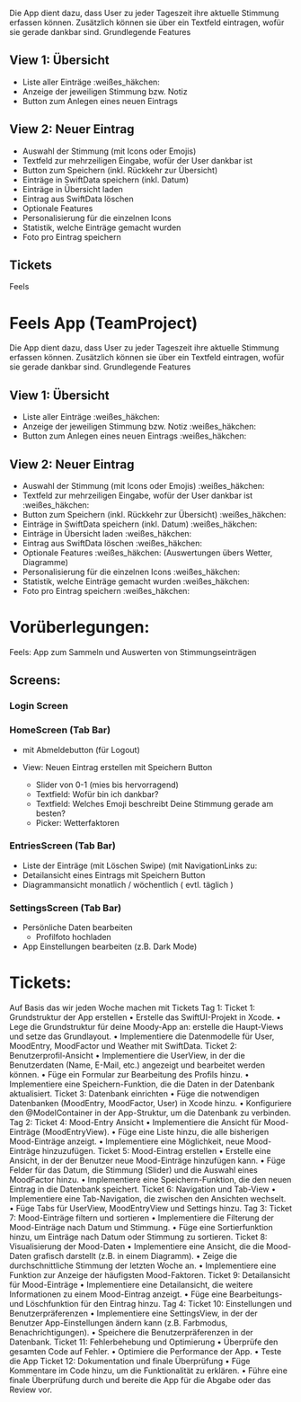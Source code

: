 
Die App dient dazu, dass User zu jeder Tageszeit ihre aktuelle Stimmung erfassen können.
Zusätzlich können sie über ein Textfeld eintragen, wofür sie gerade dankbar sind.
Grundlegende Features

## View 1: Übersicht

- Liste aller Einträge :weißes_häkchen:
- Anzeige der jeweiligen Stimmung bzw. Notiz
- Button zum Anlegen eines neuen Eintrags

## View 2: Neuer Eintrag

- Auswahl der Stimmung (mit Icons oder Emojis)
- Textfeld zur mehrzeiligen Eingabe, wofür der User dankbar ist
- Button zum Speichern (inkl. Rückkehr zur Übersicht)
- Einträge in SwiftData speichern (inkl. Datum)
- Einträge in Übersicht laden
- Eintrag aus SwiftData löschen
- Optionale Features
- Personalisierung für die einzelnen Icons
- Statistik, welche Einträge gemacht wurden
- Foto pro Eintrag speichern


## Tickets
Feels

# Feels App (TeamProject)
Die App dient dazu, dass User zu jeder Tageszeit ihre aktuelle Stimmung erfassen können.
Zusätzlich können sie über ein Textfeld eintragen, wofür sie gerade dankbar sind.
Grundlegende Features
## View 1: Übersicht
- Liste aller Einträge :weißes_häkchen:
- Anzeige der jeweiligen Stimmung bzw. Notiz :weißes_häkchen:
- Button zum Anlegen eines neuen Eintrags :weißes_häkchen:

## View 2: Neuer Eintrag
- Auswahl der Stimmung (mit Icons oder Emojis) :weißes_häkchen:
- Textfeld zur mehrzeiligen Eingabe, wofür der User dankbar ist :weißes_häkchen:
- Button zum Speichern (inkl. Rückkehr zur Übersicht) :weißes_häkchen:
- Einträge in SwiftData speichern (inkl. Datum) :weißes_häkchen:
- Einträge in Übersicht laden :weißes_häkchen:
- Eintrag aus SwiftData löschen :weißes_häkchen:
- Optionale Features :weißes_häkchen: (Auswertungen übers Wetter, Diagramme)
- Personalisierung für die einzelnen Icons :weißes_häkchen:
- Statistik, welche Einträge gemacht wurden :weißes_häkchen:
- Foto pro Eintrag speichern :weißes_häkchen:

# Vorüberlegungen:
Feels: App zum Sammeln und Auswerten von Stimmungseinträgen

## Screens:

### Login Screen

### HomeScreen (Tab Bar)

* mit Abmeldebutton (für Logout)

* View: Neuen Eintrag erstellen mit Speichern Button

  * Slider von 0-1 (mies bis hervorragend)
  * Textfield: Wofür bin ich dankbar?
  * Textfield: Welches Emoji beschreibt Deine Stimmung gerade am besten?
  * Picker: Wetterfaktoren
  
### EntriesScreen (Tab Bar)


* Liste der Einträge (mit Löschen Swipe) (mit NavigationLinks zu:
* Detailansicht eines Eintrags mit Speichern Button
* Diagrammansicht monatlich / wöchentlich ( evtl. täglich )

### SettingsScreen (Tab Bar)

* Persönliche Daten bearbeiten
  * Profilfoto hochladen
* App Einstellungen bearbeiten (z.B. Dark Mode)

# Tickets:

Auf Basis das wir jeden Woche machen mit Tickets
Tag 1:
Ticket 1: Grundstruktur der App erstellen
    •    Erstelle das SwiftUI-Projekt in Xcode.
    •    Lege die Grundstruktur für deine Moody-App an: erstelle die Haupt-Views und setze das Grundlayout.
    •    Implementiere die Datenmodelle für User, MoodEntry, MoodFactor und Weather mit SwiftData.
Ticket 2: Benutzerprofil-Ansicht
    •    Implementiere die UserView, in der die Benutzerdaten (Name, E-Mail, etc.) angezeigt und bearbeitet werden können.
    •    Füge ein Formular zur Bearbeitung des Profils hinzu.
    •    Implementiere eine Speichern-Funktion, die die Daten in der Datenbank aktualisiert.
Ticket 3: Datenbank einrichten
    •    Füge die notwendigen Datenbanken (MoodEntry, MoodFactor, User) in Xcode hinzu.
    •    Konfiguriere den @ModelContainer in der App-Struktur, um die Datenbank zu verbinden.
Tag 2:
Ticket 4: Mood-Entry Ansicht
    •    Implementiere die Ansicht für Mood-Einträge (MoodEntryView).
    •    Füge eine Liste hinzu, die alle bisherigen Mood-Einträge anzeigt.
    •    Implementiere eine Möglichkeit, neue Mood-Einträge hinzuzufügen.
Ticket 5: Mood-Eintrag erstellen
    •    Erstelle eine Ansicht, in der der Benutzer neue Mood-Einträge hinzufügen kann.
    •    Füge Felder für das Datum, die Stimmung (Slider) und die Auswahl eines MoodFactor hinzu.
    •    Implementiere eine Speichern-Funktion, die den neuen Eintrag in die Datenbank speichert.
Ticket 6: Navigation und Tab-View
    •    Implementiere eine Tab-Navigation, die zwischen den Ansichten wechselt.
    •    Füge Tabs für UserView, MoodEntryView und Settings hinzu.
Tag 3:
Ticket 7: Mood-Einträge filtern und sortieren
    •    Implementiere die Filterung der Mood-Einträge nach Datum und Stimmung.
    •    Füge eine Sortierfunktion hinzu, um Einträge nach Datum oder Stimmung zu sortieren.
Ticket 8: Visualisierung der Mood-Daten
    •    Implementiere eine Ansicht, die die Mood-Daten grafisch darstellt (z.B. in einem Diagramm).
    •    Zeige die durchschnittliche Stimmung der letzten Woche an.
    •    Implementiere eine Funktion zur Anzeige der häufigsten Mood-Faktoren.
Ticket 9: Detailansicht für Mood-Einträge
    •    Implementiere eine Detailansicht, die weitere Informationen zu einem Mood-Eintrag anzeigt.
    •    Füge eine Bearbeitungs- und Löschfunktion für den Eintrag hinzu.
Tag 4:
Ticket 10: Einstellungen und Benutzerpräferenzen
    •    Implementiere eine SettingsView, in der der Benutzer App-Einstellungen ändern kann (z.B. Farbmodus, Benachrichtigungen).
    •    Speichere die Benutzerpräferenzen in der Datenbank.
Ticket 11: Fehlerbehebung und Optimierung
    •    Überprüfe den gesamten Code auf Fehler.
    •    Optimiere die Performance der App.
    •    Teste die App
Ticket 12: Dokumentation und finale Überprüfung
    •    Füge Kommentare im Code hinzu, um die Funktionalität zu erklären.
    •    Führe eine finale Überprüfung durch und bereite die App für die Abgabe oder das Review vor.




